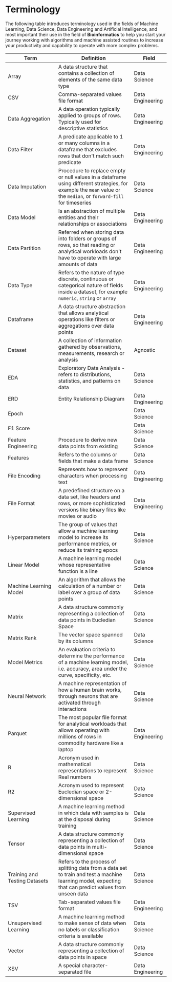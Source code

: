 # Terminology

The following table introduces terminology used in the fields of Machine Learning, Data Science, Data Engineering and Artificial Intelligence, and most important their use in the field of __Bioinformatics__ to help you start your journey working with algorithms and machine assisted routines to increase your productivity and capability to operate with more complex problems.

Term | Definition | Field
-------- | ----------- | ------
Array | A data structure that contains a collection of elements of the same data type | Data Science
CSV | Comma-separated values file format | Data Engineering
Data Aggregation | A data operation typically applied to groups of rows. Typically used for descriptive statistics | Data Engineering
Data Filter | A predicate applicable to 1 or many columns in a dataframe that excludes rows that don't match such predicate | Data Engineering
Data Imputation | Procedure to replace empty or null values in a dataframe using different strategies, for example the `mean` value or the `median`, or `forward-fill` for timeseries | Data Science
Data Model | Is an abstraction of multiple entities and their relationships or associations | Data Engineering
Data Partition | Referred when storing data into folders or groups of rows, so that reading or analytical workloads don't have to operate with large amounts of data | Data Engineering
Data Type | Refers to the nature of type discrete, continuous or categorical nature of fields inside a dataset, for example `numeric`, `string` or `array` | Data Engineering
Dataframe | A data structure abstraction that allows analytical operations like filters or aggregations over data points | Data Engineering
Dataset | A collection of information gathered by observations, measurements, research or analysis | Agnostic
EDA | Exploratory Data Analysis - refers to distributions, statistics, and patterns on data | Data Science
ERD | Entity Relationship Diagram | Data Engineering
Epoch || Data Science
F1 Score || Data Science
Feature Engineering | Procedure to derive new data points from existing | Data Science
Features | Refers to the columns or fields that make a data frame | Data Science
File Encoding | Represents how to represent characters when processing text | Data Engineering
File Format | A predefined structure on a data set, like headers and rows, or more sophisticated versions like binary files like movies or audio | Data Engineering
Hyperparameters | The group of values that allow a machine learning model to increase its performance metrics, or reduce its training epocs | Data Science
Linear Model | A machine learning model whose representative function is a line | Data Science
Machine Learning Model | An algorithm that allows the calculation of a number or label over a group of data points | Data Science
Matrix | A data structure commonly representing a collection of data points in Eucledian Space | Data Science
Matrix Rank | The vector space spanned by its columns | Data Science
Model Metrics | An evaluation criteria to determine the performance of a machine learning model, i.e. accuracy, area under the curve, specificity, etc. | Data Science
Neural Network | A machine representation of how a human brain works, through neurons that are activated through interactions | Data Science
Parquet | The most popular file format for analytical workloads that allows operating with millions of rows in commodity hardware like a laptop | Data Engineering
R | Acronym used in mathematical representations to represent Real numbers | Data Science
R2 | Acronym used to represent Eucledian space or 2-dimensional space | Data Science
Supervised Learning | A machine learning method in which data with samples is at the disposal during training | Data Science
Tensor | A data structure commonly representing a collection of data points in multi-dimensional space | Data Science
Training and Testing Datasets | Refers to the process of splitting data from a data set to train and test a machine learning model, expecting that can predict values from unseen data | Data Science
TSV | Tab-separated values file format | Data Engineering
Unsupervised Learning | A machine learning method to make sense of data when no labels or classification criteria is available | Data Science
Vector | A data structure commonly representing a collection of data points in space | Data Science
XSV | A special character-separated file | Data Engineering
